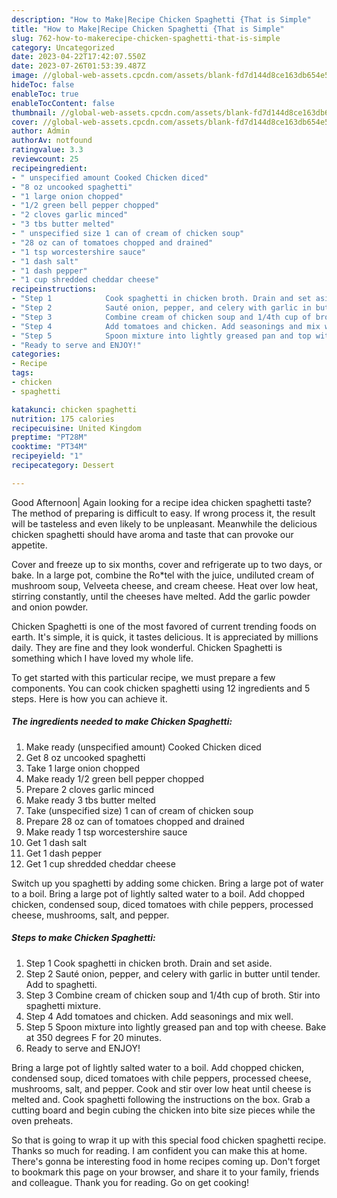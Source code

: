 ```yaml
---
description: "How to Make|Recipe Chicken Spaghetti {That is Simple"
title: "How to Make|Recipe Chicken Spaghetti {That is Simple"
slug: 762-how-to-makerecipe-chicken-spaghetti-that-is-simple
category: Uncategorized
date: 2023-04-22T17:42:07.550Z
date: 2023-07-26T01:53:39.487Z
image: //global-web-assets.cpcdn.com/assets/blank-fd7d144d8ce163db654e5a02c40b08a2775adb7897d16e4062681dc7e1b2800f.png
hideToc: false
enableToc: true
enableTocContent: false
thumbnail: //global-web-assets.cpcdn.com/assets/blank-fd7d144d8ce163db654e5a02c40b08a2775adb7897d16e4062681dc7e1b2800f.png
cover: //global-web-assets.cpcdn.com/assets/blank-fd7d144d8ce163db654e5a02c40b08a2775adb7897d16e4062681dc7e1b2800f.png
author: Admin
authorAv: notfound
ratingvalue: 3.3
reviewcount: 25
recipeingredient:
- " unspecified amount Cooked Chicken diced"
- "8 oz uncooked spaghetti"
- "1 large onion chopped"
- "1/2 green bell pepper chopped"
- "2 cloves garlic minced"
- "3 tbs butter melted"
- " unspecified size 1 can of cream of chicken soup"
- "28 oz can of tomatoes chopped and drained"
- "1 tsp worcestershire sauce"
- "1 dash salt"
- "1 dash pepper"
- "1 cup shredded cheddar cheese"
recipeinstructions:
- "Step 1            Cook spaghetti in chicken broth. Drain and set aside."
- "Step 2            Sauté onion, pepper, and celery with garlic in butter until tender. Add to spaghetti."
- "Step 3            Combine cream of chicken soup and 1/4th cup of broth. Stir into spaghetti mixture."
- "Step 4            Add tomatoes and chicken. Add seasonings and mix well."
- "Step 5            Spoon mixture into lightly greased pan and top with cheese. Bake at 350 degrees F for 20 minutes."
- "Ready to serve and ENJOY!"
categories:
- Recipe
tags:
- chicken
- spaghetti

katakunci: chicken spaghetti 
nutrition: 175 calories
recipecuisine: United Kingdom
preptime: "PT28M"
cooktime: "PT34M"
recipeyield: "1"
recipecategory: Dessert

---
```



Good Afternoon| Again looking for a recipe idea chicken spaghetti taste? The method of preparing is difficult to easy. If wrong process it, the result will be tasteless and even likely to be unpleasant. Meanwhile the delicious chicken spaghetti should have aroma and taste that can provoke our appetite.





Cover and freeze up to six months, cover and refrigerate up to two days, or bake. In a large pot, combine the Ro*tel with the juice, undiluted cream of mushroom soup, Velveeta cheese, and cream cheese. Heat over low heat, stirring constantly, until the cheeses have melted. Add the garlic powder and onion powder.

Chicken Spaghetti is one of the most favored of current trending foods on earth. It's simple, it is quick, it tastes delicious. It is appreciated by millions daily. They are fine and they look wonderful. Chicken Spaghetti is something which I have loved my whole life.


To get started with this particular recipe, we must prepare a few components. You can cook chicken spaghetti using 12 ingredients and 5 steps. Here is how you can achieve it.

<!--inarticleads1-->

##### The ingredients needed to make Chicken Spaghetti:

1. Make ready  (unspecified amount) Cooked Chicken diced
1. Get 8 oz uncooked spaghetti
1. Take 1 large onion chopped
1. Make ready 1/2 green bell pepper chopped
1. Prepare 2 cloves garlic minced
1. Make ready 3 tbs butter melted
1. Take  (unspecified size) 1 can of cream of chicken soup
1. Prepare 28 oz can of tomatoes chopped and drained
1. Make ready 1 tsp worcestershire sauce
1. Get 1 dash salt
1. Get 1 dash pepper
1. Get 1 cup shredded cheddar cheese


Switch up you spaghetti by adding some chicken. Bring a large pot of water to a boil. Bring a large pot of lightly salted water to a boil. Add chopped chicken, condensed soup, diced tomatoes with chile peppers, processed cheese, mushrooms, salt, and pepper. 

<!--inarticleads2-->

##### Steps to make Chicken Spaghetti:

1. Step 1            Cook spaghetti in chicken broth. Drain and set aside.
1. Step 2            Sauté onion, pepper, and celery with garlic in butter until tender. Add to spaghetti.
1. Step 3            Combine cream of chicken soup and 1/4th cup of broth. Stir into spaghetti mixture.
1. Step 4            Add tomatoes and chicken. Add seasonings and mix well.
1. Step 5            Spoon mixture into lightly greased pan and top with cheese. Bake at 350 degrees F for 20 minutes.
1. Ready to serve and ENJOY!

Bring a large pot of lightly salted water to a boil. Add chopped chicken, condensed soup, diced tomatoes with chile peppers, processed cheese, mushrooms, salt, and pepper. Cook and stir over low heat until cheese is melted and. Cook spaghetti following the instructions on the box. Grab a cutting board and begin cubing the chicken into bite size pieces while the oven preheats. 

So that is going to wrap it up with this special food chicken spaghetti recipe. Thanks so much for reading. I am confident you can make this at home. There's gonna be interesting food in home recipes coming up. Don't forget to bookmark this page on your browser, and share it to your family, friends and colleague. Thank you for reading. Go on get cooking!
